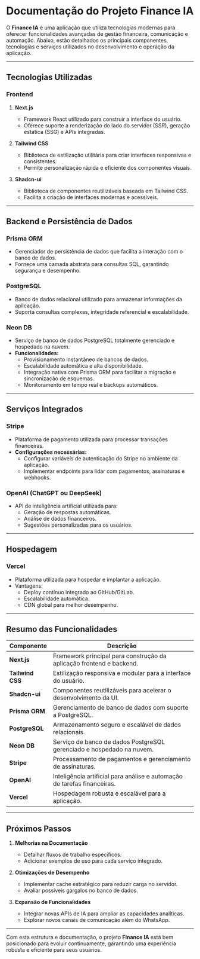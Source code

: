 # Documentação do Projeto **Finance IA**

O **Finance IA** é uma aplicação que utiliza tecnologias modernas para oferecer funcionalidades avançadas de gestão financeira, comunicação e automação. Abaixo, estão detalhados os principais componentes, tecnologias e serviços utilizados no desenvolvimento e operação da aplicação.

---

## **Tecnologias Utilizadas**

### **Frontend**

1. **Next.js**

   - Framework React utilizado para construir a interface do usuário.
   - Oferece suporte a renderização do lado do servidor (SSR), geração estática (SSG) e APIs integradas.

2. **Tailwind CSS**

   - Biblioteca de estilização utilitária para criar interfaces responsivas e consistentes.
   - Permite personalização rápida e eficiente dos componentes visuais.

3. **Shadcn-ui**
   - Biblioteca de componentes reutilizáveis baseada em Tailwind CSS.
   - Facilita a criação de interfaces modernas e acessíveis.

---

## **Backend e Persistência de Dados**

### **Prisma ORM**

- Gerenciador de persistência de dados que facilita a interação com o banco de dados.
- Fornece uma camada abstrata para consultas SQL, garantindo segurança e desempenho.

### **PostgreSQL**

- Banco de dados relacional utilizado para armazenar informações da aplicação.
- Suporta consultas complexas, integridade referencial e escalabilidade.

### **Neon DB**

- Serviço de banco de dados PostgreSQL totalmente gerenciado e hospedado na nuvem.
- **Funcionalidades:**
  - Provisionamento instantâneo de bancos de dados.
  - Escalabilidade automática e alta disponibilidade.
  - Integração nativa com Prisma ORM para facilitar a migração e sincronização de esquemas.
  - Monitoramento em tempo real e backups automáticos.

---

## **Serviços Integrados**

### **Stripe**

- Plataforma de pagamento utilizada para processar transações financeiras.
- **Configurações necessárias:**
  - Configurar variáveis de autenticação do Stripe no ambiente da aplicação.
  - Implementar endpoints para lidar com pagamentos, assinaturas e webhooks.

### **OpenAI (ChatGPT ou DeepSeek)**

- API de inteligência artificial utilizada para:
  - Geração de respostas automáticas.
  - Análise de dados financeiros.
  - Sugestões personalizadas para os usuários.

---

## **Hospedagem**

### **Vercel**

- Plataforma utilizada para hospedar e implantar a aplicação.
- Vantagens:
  - Deploy contínuo integrado ao GitHub/GitLab.
  - Escalabilidade automática.
  - CDN global para melhor desempenho.

---

## **Resumo das Funcionalidades**

| **Componente**   | **Descrição**                                                            |
| ---------------- | ------------------------------------------------------------------------ |
| **Next.js**      | Framework principal para construção da aplicação frontend e backend.     |
| **Tailwind CSS** | Estilização responsiva e modular para a interface do usuário.            |
| **Shadcn-ui**    | Componentes reutilizáveis para acelerar o desenvolvimento da UI.         |
| **Prisma ORM**   | Gerenciamento de banco de dados com suporte a PostgreSQL.                |
| **PostgreSQL**   | Armazenamento seguro e escalável de dados relacionais.                   |
| **Neon DB**      | Serviço de banco de dados PostgreSQL gerenciado e hospedado na nuvem.    |
| **Stripe**       | Processamento de pagamentos e gerenciamento de assinaturas.              |
| **OpenAI**       | Inteligência artificial para análise e automação de tarefas financeiras. |
| **Vercel**       | Hospedagem robusta e escalável para a aplicação.                         |

---

## **Próximos Passos**

1. **Melhorias na Documentação**

   - Detalhar fluxos de trabalho específicos.
   - Adicionar exemplos de uso para cada serviço integrado.

2. **Otimizações de Desempenho**

   - Implementar cache estratégico para reduzir carga no servidor.
   - Avaliar possíveis gargalos no banco de dados.

3. **Expansão de Funcionalidades**
   - Integrar novas APIs de IA para ampliar as capacidades analíticas.
   - Explorar novos canais de comunicação além do WhatsApp.

---

Com esta estrutura e documentação, o projeto **Finance IA** está bem posicionado para evoluir continuamente, garantindo uma experiência robusta e eficiente para seus usuários.
